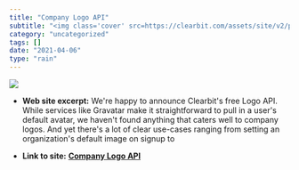 ```yaml
---
title: "Company Logo API"
subtitle: "<img class='cover' src=https://clearbit.com/assets/site/v2/preview.png>"
category: "uncategorized"
tags: []
date: "2021-04-06"
type: "rain"
---
```

<img class="cover" src=https://clearbit.com/assets/site/v2/preview.png>



* **Web site excerpt:** We're happy to announce Clearbit's free Logo API. While services like Gravatar make it straightforward to pull in a user's default avatar, we haven't found anything that caters well to company logos. And yet there's a lot of clear use-cases ranging from setting an organization's default image on signup to

* **Link to site:** **[Company Logo API](http://blog.clearbit.com/logo)**